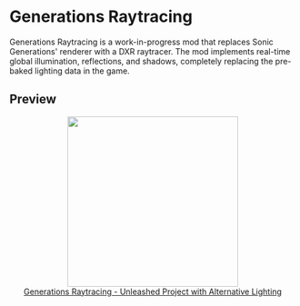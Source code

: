 # Generations Raytracing

Generations Raytracing is a work-in-progress mod that replaces Sonic Generations' renderer with a DXR raytracer. The mod implements real-time global illumination, reflections, and shadows, completely replacing the pre-baked lighting data in the game.

## Preview

<div align="center">
      <a href="https://www.youtube.com/watch?v=iTtB9Don4KI">
         <img src="https://img.youtube.com/vi/iTtB9Don4KI/maxresdefault.jpg" style="width:300;"></br>Generations Raytracing - Unleashed Project with Alternative Lighting
      </a>
</div>